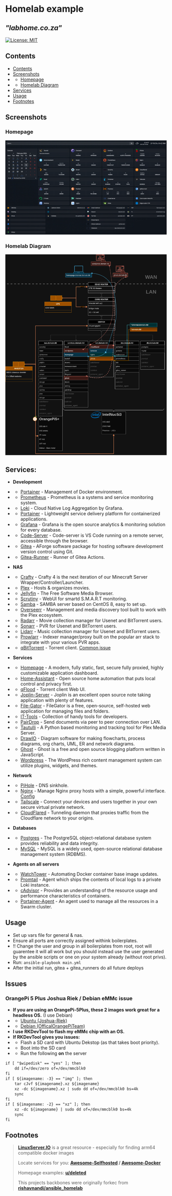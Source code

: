 # Homelab example
## _"labhome.co.za"_

[![License: MIT](https://img.shields.io/badge/License-MIT-yellow.svg)](https://opensource.org/licenses/MIT)

## Contents

- [Contents](#contents)
- [Screenshots](#screenshots)
- - [Homepage](#screenshots)
- - [Homelab Diagram](#screenshots)
- [Services](#services)
- [Usage](#usage)
- [Footnotes](#footnotes)

## Screenshots

### Homepage

![Homepage](assets/homepage.png?raw=true "Title")


### Homelab Diagram

![Homelab Diagram](assets/diagram.png?raw=true "Title")

## Services:

- **Development**
- - [Portainer](https://hub.docker.com/r/portainer/portainer-ce) - Management of Docker environment.
- - [Prometheus](https://hub.docker.com/r/prom/prometheus) - Prometheus is a systems and service monitoring system. 
- - [Loki](https://hub.docker.com/r/grafana/loki) - Cloud Native Log Aggregation by Grafana.
- - [Portainer](https://hub.docker.com/r/portainer/portainer-ce) - Lightweight service delivery platform for containerized applications.
- - [Grafana](https://hub.docker.com/r/grafana/grafana) - Grafana is the open source analytics & monitoring solution for every database.
- - [Code-Server](https://docs.linuxserver.io/images/docker-code-server/) - Code-server is VS Code running on a remote server, accessible through the browser.  
- - [Gitea](https://docs.gitea.com/installation/install-with-docker) - AForge software package for hosting software development version control using Git.
- - [Gitea-Runner](https://docs.gitea.com/usage/actions/act-runner) - Runner of Gitea Actions.

- **NAS**
- - [Crafty](https://hub.docker.com/r/arcadiatechnology/crafty-4) - Crafty 4 is the next iteration of our Minecraft Server Wrapper/Controller/Launcher.
- - [Plex](https://hub.docker.com/r/linuxserver/plex) - Hosts & organizes movies.
- - [Jellyfin](https://hub.docker.com/r/jellyfin/jellyfin) - The Free Software Media Browser.
- - [Scrutiny](https://github.com/AnalogJ/scrutiny#docker) - WebUI for smartd S.M.A.R.T monitoring.
- - [Samba](https://hub.docker.com/r/adevur/easy-samba) - SAMBA server based on CentOS 8, easy to set up. 
- - [Overseerr](https://hub.docker.com/r/linuxserver/overseerr) - Management and media discovery tool built to work with the Plex ecosystem.
- - [Radarr](https://hub.docker.com/r/linuxserver/radarr) - Movie collection manager for Usenet and BitTorrent users.
- - [Sonarr](https://hub.docker.com/r/linuxserver/sonarr) - PVR for Usenet and BitTorrent users.
- - [Lidarr](https://hub.docker.com/r/linuxserver/lidarr) - Music collection manager for Usenet and BitTorrent users.
- - [Prowlarr](https://hub.docker.com/r/linuxserver/prowlarr) - Indexer manager/proxy built on the popular arr stack to integrate with your various PVR apps.
- - [qBitTorrent](https://hub.docker.com/r/linuxserver/transmission) -  Torrent client. [Common issue](https://github.com/qbittorrent/qBittorrent/issues/8095#issuecomment-472740702)

- **Services**
- - [Homepage](https://gethomepage.dev/) - A modern, fully static, fast, secure fully proxied, highly customizable application dashboard.
- - [Home-Assistant](https://hub.docker.com/r/homeassistant/home-assistant) - Open source home automation that puts local control and privacy first.
- - [qFlood](https://hub.docker.com/r/hotio/qflood) - Torrent client Web UI.
- - [Joplin-Server](https://hub.docker.com/r/joplin/server) - Joplin is an excellent open source note taking application with plenty of features.
- - [File-Gator](https://hub.docker.com/r/filegator/filegator) - FileGator is a free, open-source, self-hosted web application for managing files and folders.
- - [IT-Tools](https://hub.docker.com/r/corentinth/it-tools) - Collection of handy tools for developers.
- - [PairDrop](https://hub.docker.com/r/linuxserver/pairdrop) - Send documents via peer to peer connection over LAN.
- - [Tautulli](https://hub.docker.com/r/tautulli/tautulli) - A Python based monitoring and tracking tool for Plex Media Server.
- - [DrawIO](https://hub.docker.com/r/jgraph/drawio) - Diagram software for making flowcharts, process diagrams, org charts, UML, ER and network diagrams.
- - [Ghost](https://hub.docker.com/_/ghost) - Ghost is a free and open source blogging platform written in JavaScript.
- - [Wordpress](https://hub.docker.com/_/wordpress) - The WordPress rich content management system can utilize plugins, widgets, and themes.

- **Network**
- - [PiHole](https://hub.docker.com/r/pihole/pihole) - DNS sinkhole.
- - [Nginx](https://hub.docker.com/r/jc21/nginx-proxy-manager) - Manage Nginx proxy hosts with a simple, powerful interface. [Config](https://pimylifeup.com/raspberry-pi-nginx-proxy-manager/)
- - [Tailscale](https://hub.docker.com/r/tailscale/tailscale) - Connect your devices and users together in your own secure virtual private network. 
- - [CloudFlared](https://github.com/cloudflare/cloudflared) - Tunneling daemon that proxies traffic from the Cloudflare network to your origins.

- **Databases**
- - [Postgres](https://hub.docker.com/_/postgres) - The PostgreSQL object-relational database system provides reliability and data integrity.
- - [MySQL](https://hub.docker.com/_/mysql) - MySQL is a widely used, open-source relational database management system (RDBMS).

- **Agents on all servers**
- - [WatchTower](https://hub.docker.com/r/containrrr/watchtower) - Automating Docker container base image updates.
- - [Promtail](https://hub.docker.com/r/grafana/promtail) - Agent which ships the contents of local logs to a private Loki instance.
- - [cAdvisor](https://hub.docker.com/r/google/cadvisor) - Provides an understanding of the resource usage and performance characteristics of containers.
- - [Portainer-Agent](https://hub.docker.com/r/portainer/agent) - An agent used to manage all the resources in a Swarm cluster. 

## Usage

- Set up vars file for general & nas.
- Ensure all ports are correctly assigned withink boilerplates.
- !! Change the user and group in all boilerplates from root, root will guarentee it will all work but you should instead use the user generated by the ansible scripts or one on your system already (without root privs).
- Run: `ansible-playbook main.yml`
- After the initial run, gitea + gitea_runners do all future deploys

## Issues

### OrangePi 5 Plus Joshua Riek / Debian eMMc issue

- **If you are using an OrangePi-5Plus, these 2 images work great for a headless OS.** (I use Debian)
- - [Ubuntu (Joshua-Riek)](https://github.com/Joshua-Riek/ubuntu-rockchip/releases)
- - [Debian (OfficalOrangePiTeam)](http://www.orangepi.org/html/hardWare/computerAndMicrocontrollers/service-and-support/Orange-Pi-5-plus.html)
- **I use RKDevTool to flash my eMMc chip with an OS.**
- **If RKDevTool gives you issues:** 
- - Flash a SD card with Ubuntu Dekstop (as that takes boot priority).
- - Boot into the SD card 
- - Run the following **on** the server

```shell
if [ "$wipedisk" == "yes" ]; then
    dd if=/dev/zero of=/dev/mmcblk0 
fi
if [ ${imagename: -3} == "img" ]; then
    tar cJvf ${imagename}.xz ${imagename}
    xz -dc ${imagename}.xz | sudo dd of=/dev/mmcblk0 bs=4k
    sync
fi
if [ ${imagename: -2} == "xz" ]; then
    xz -dc ${imagename} | sudo dd of=/dev/mmcblk0 bs=4k
    sync
fi
```

## Footnotes

>
> **[LinuxServer.IO](https://www.linuxserver.io/)** is a great resource - especially for finding arm64 compatible docker images
>
> Locate services for you: **[Awesome-Selfhosted](https://awesome-selfhosted.net/) / [Awesome-Docker](https://github.com/veggiemonk/awesome-docker)**
>
> Homepage examples: **[u/deleted](https://www.reddit.com/media?url=https%3A%2F%2Fi.redd.it%2F40-containers-counting-v0-zb6gsaxnbzga1.png%3Fs%3D0feb92cca69bb70fb4cf74de6cff0aee8b4e1843)**
>
> This projects backbones were originally forkec from **[rishavnandi/ansible_homelab](https://github.com/rishavnandi/ansible_homelab)**
